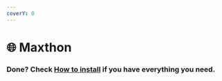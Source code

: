 ```yaml
---
coverY: 0
---
```


# 🌐 Maxthon

### Done? Check [How to install](../how-to-install/) if you have everything you need.
